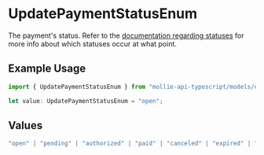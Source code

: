 # UpdatePaymentStatusEnum

The payment's status. Refer to the [documentation regarding statuses](https://docs.mollie.com/docs/status-change#/) for more info about which
statuses occur at what point.

## Example Usage

```typescript
import { UpdatePaymentStatusEnum } from "mollie-api-typescript/models/operations";

let value: UpdatePaymentStatusEnum = "open";
```

## Values

```typescript
"open" | "pending" | "authorized" | "paid" | "canceled" | "expired" | "failed"
```
